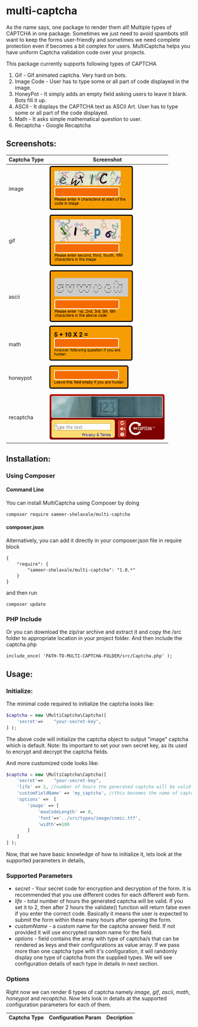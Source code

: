 # multi-captcha


As the name says, one package to render them all! Multiple types of CAPTCHA in one package. Sometimes we just need to avoid spambots still want to keep the forms user-friendly and sometimes we need complete protection even if becomes a bit complex for users. MultiCaptcha helps you have uniform Captcha validation code over your projects.

This package currently supports following types of CAPTCHA

1. Gif - Gif animated captcha. Very hard on bots.
2. Image Code - User has to type some or all part of code displayed in the image.
3. HoneyPot - It simply adds an empty field asking users to leave it blank. Bots fill it up.
4. ASCII - It displays the CAPTCHA text as ASCII Art. User has to type some or all part of the code displayed.
5. Math - It asks simple mathematical question to user.
6. Recaptcha - Google Recaptcha

## Screenshots:


Captcha Type    |   Screenshot
-------------   |   -------------
image           |   ![Image Captcha Screenshot](/examples/image-captcha.gif)
gif             |   ![Gif Captcha Screenshot](/examples/gif-captcha.gif)
ascii           |   ![Ascii Captcha Screenshot](/examples/ascii-captcha.gif)
math            |   ![Math Captcha Screenshot](/examples/math-captcha.gif)
honeypot        |   ![Honeypot Captcha Screenshot](/examples/honeypot-captcha.gif)
recaptcha       |   ![Recaptcha Screenshot](/examples/recaptcha-captcha.gif)

## Installation:

### Using Composer

#### Command Line
You can install MultiCaptcha using Composer by doing

```
composer require sameer-shelavale/multi-captcha
```

#### composer.json
Alternatively, you can add it directly in your composer.json file in require block

```
{
    "require": {
        "sameer-shelavale/multi-captcha": "1.0.*"
    }
}
```

and then run

```
composer update
```

### PHP Include
Or you can download the zip/rar archive and extract it and copy the /src folder to appropriate location in your project folder.
And then include the captcha.php

```
include_once( 'PATH-TO-MULTI-CAPTCHA-FOLDER/src/Captcha.php' );
```

## Usage:

### Initialize:
The minimal code required to initialize the captcha looks like:
```php
$captcha = new \MultiCaptcha\Captcha([
    'secret'=>    "your-secret-key",
] );
```

The above code will initialize the captcha object to output "image" captcha which is default.
Note: Its important to set your own secret key, as its used to encrypt and decrypt the captcha fields.

And more customized code looks like:

```php
$captcha = new \MultiCaptcha\Captcha([
    'secret'=>    "your-secret-key",
    'life' => 2, //number of hours the generated captcha will be valid
    'customFieldName' => 'my_captcha', //this becomes the name of captcha answer field
    'options' =>  [
        'image' => [
            'maxCodeLength' => 8,
            'font'=>'../src/types/image/comic.ttf',
            'width'=>180
        ]
    ]
] );
```

Now, that we have basic knowledge of how to initialize it, lets look at the supported parameters in details,

### Supported Parameters
* *secret* - Your secret code for encryption and decryption of the form. It is recommended that you use different codes for each different web form.
* *life* - total number of hours the generated captcha will be valid. If you set it to 2, then after 2 hours the validate() function will return false even if you enter the correct code. Basically it means the user is expected to submit the form within these many hours after opening the form.
* *customName* - a custom name for the captcha answer field. If not provided it will use encrypted random name for the field.
* *options* - field contains the array with type of captcha/s that can be rendered as keys and their configurations as value array. If we pass more than one captcha type with it's configuration, it will randomly display one type of captcha from the supplied types. We will see configuration details of each type in details in next section.

### Options
Right now we can render 6 types of captcha namely *image*, *gif*, *ascii*, *math*, *honeypot* and *recaptcha*.
Now lets look in details at the supported configuration parameters for each of them.

Captcha Type | Configuration Param | Decription
------------ | ------------------- | ----------




